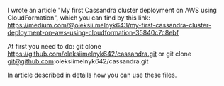 I wrote an article "My first Cassandra cluster deployment on AWS using CloudFormation", which you can find by this link:
https://medium.com/@oleksii.melnyk643/my-first-cassandra-cluster-deployment-on-aws-using-cloudformation-35840c7c8ebf

At first you need to do:
git clone https://github.com/oleksiimelnyk642/cassandra.git
or
git clone git@github.com:oleksiimelnyk642/cassandra.git

In article described in details how you can use these files.
